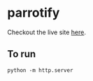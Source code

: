 # parrotify

Checkout the live site [here](https://merny93.github.io/parrotify/).

## To run

```
python -m http.server
```
